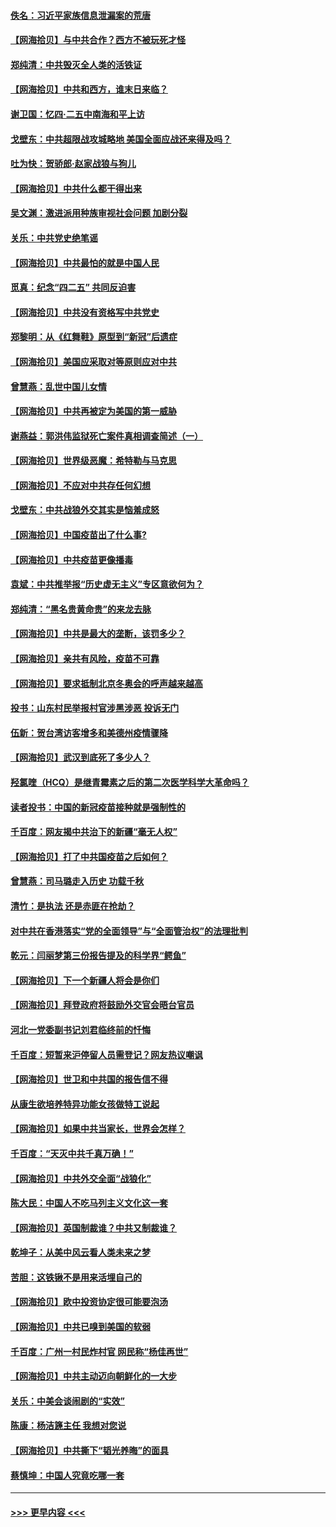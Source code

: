 #### [佚名：习近平家族信息泄漏案的荒唐](../pages/nsc993/n12904705.md?t=04260801) 
#### [【网海拾贝】与中共合作？西方不被玩死才怪](../pages/nsc993/n12903873.md?t=04260801) 
#### [郑纯清：中共毁灭全人类的活铁证](../pages/nsc993/n12903785.md?t=04260801) 
#### [【网海拾贝】中共和西方，谁末日来临？](../pages/nsc993/n12903482.md?t=04260801) 
#### [谢卫国：忆四‧二五中南海和平上访](../pages/nsc993/n12902192.md?t=04260801) 
#### [戈壁东：中共超限战攻城略地 美国全面应战还来得及吗？](../pages/nsc993/n12902297.md?t=04260801) 
#### [吐为快：贺骄郎‧赵家战狼与狗儿](../pages/nsc993/n12902280.md?t=04260801) 
#### [【网海拾贝】中共什么都干得出来](../pages/nsc993/n12897500.md?t=04260801) 
#### [吴文渊：激进派用种族审视社会问题 加剧分裂](../pages/nsc993/n12893881.md?t=04260801) 
#### [关乐：中共党史绝笔谣](../pages/nsc993/n12897270.md?t=04260801) 
#### [【网海拾贝】中共最怕的就是中国人民](../pages/nsc993/n12894705.md?t=04260801) 
#### [觅真：纪念“四二五” 共同反迫害](../pages/nsc993/n12894553.md?t=04260801) 
#### [【网海拾贝】中共没有资格写中共党史](../pages/nsc993/n12892231.md?t=04260801) 
#### [郑黎明：从《红舞鞋》原型到“新冠”后遗症](../pages/nsc993/n12890469.md?t=04260801) 
#### [【网海拾贝】美国应采取对等原则应对中共](../pages/nsc993/n12889176.md?t=04260801) 
#### [曾慧燕：乱世中国儿女情](../pages/nsc993/n12887931.md?t=04260801) 
#### [【网海拾贝】中共再被定为美国的第一威胁](../pages/nsc993/n12887580.md?t=04260801) 
#### [谢燕益：郭洪伟监狱死亡案件真相调查简述（一）](../pages/nsc993/n12885648.md?t=04260801) 
#### [【网海拾贝】世界级恶魔：希特勒与马克思](../pages/nsc993/n12884062.md?t=04260801) 
#### [【网海拾贝】不应对中共存任何幻想](../pages/nsc993/n12881460.md?t=04260801) 
#### [戈壁东：中共战狼外交其实是恼羞成怒](../pages/nsc993/n12880392.md?t=04260801) 
#### [【网海拾贝】中国疫苗出了什么事?](../pages/nsc993/n12879124.md?t=04260801) 
#### [【网海拾贝】中共疫苗更像播毒](../pages/nsc993/n12876631.md?t=04260801) 
#### [袁斌：中共推举报“历史虚无主义”专区意欲何为？](../pages/nsc993/n12876530.md?t=04260801) 
#### [郑纯清：“黑名贵黄命贵”的来龙去脉](../pages/nsc993/n12875589.md?t=04260801) 
#### [【网海拾贝】中共是最大的垄断，该罚多少？](../pages/nsc993/n12874006.md?t=04260801) 
#### [【网海拾贝】亲共有风险，疫苗不可靠](../pages/nsc993/n12872224.md?t=04260801) 
#### [【网海拾贝】要求抵制北京冬奥会的呼声越来越高](../pages/nsc993/n12868962.md?t=04260801) 
#### [投书：山东村民举报村官涉黑涉恶 投诉无门](../pages/nsc993/n12869726.md?t=04260801) 
#### [伍新：贺台湾访客增多和美德州疫情骤降](../pages/nsc993/n12865651.md?t=04260801) 
#### [【网海拾贝】武汉到底死了多少人？](../pages/nsc993/n12863707.md?t=04260801) 
#### [羟氯喹（HCQ）是继青霉素之后的第二次医学科学大革命吗？](../pages/nsc993/n12638564.md?t=04260801) 
#### [读者投书：中国的新冠疫苗接种就是强制性的](../pages/nsc993/n12859932.md?t=04260801) 
#### [千百度：网友揭中共治下的新疆“毫无人权”](../pages/nsc993/n12858385.md?t=04260801) 
#### [【网海拾贝】打了中共国疫苗之后如何？](../pages/nsc993/n12857866.md?t=04260801) 
#### [曾慧燕：司马璐走入历史 功载千秋](../pages/nsc993/n12856996.md?t=04260801) 
#### [清竹：是执法 还是赤匪在抢劫？](../pages/nsc993/n12856952.md?t=04260801) 
#### [对中共在香港落实“党的全面领导”与“全面管治权”的法理批判](../pages/nsc993/n12856929.md?t=04260801) 
#### [乾元：闫丽梦第三份报告提及的科学界“鳄鱼”](../pages/nsc993/n12855985.md?t=04260801) 
#### [【网海拾贝】下一个新疆人将会是你们](../pages/nsc993/n12855864.md?t=04260801) 
#### [【网海拾贝】拜登政府将鼓励外交官会晤台官员](../pages/nsc993/n12853615.md?t=04260801) 
#### [河北一党委副书记刘君临终前的忏悔](../pages/nsc993/n12849420.md?t=04260801) 
#### [千百度：短暂来沪停留人员需登记？网友热议嘲讽](../pages/nsc993/n12853497.md?t=04260801) 
#### [【网海拾贝】世卫和中共国的报告信不得](../pages/nsc993/n12850902.md?t=04260801) 
#### [从康生欲培养特异功能女孩做特工说起](../pages/nsc993/n12849289.md?t=04260801) 
#### [【网海拾贝】如果中共当家长，世界会怎样？](../pages/nsc993/n12848436.md?t=04260801) 
#### [千百度：“天灭中共千真万确！”](../pages/nsc993/n12845659.md?t=04260801) 
#### [【网海拾贝】中共外交全面“战狼化”](../pages/nsc993/n12845607.md?t=04260801) 
#### [陈大民：中国人不吃马列主义文化这一套](../pages/nsc993/n12842496.md?t=04260801) 
#### [【网海拾贝】英国制裁谁？中共又制裁谁？](../pages/nsc993/n12840909.md?t=04260801) 
#### [乾坤子：从美中风云看人类未来之梦](../pages/nsc993/n12840590.md?t=04260801) 
#### [苦胆：这铁锹不是用来活埋自己的](../pages/nsc993/n12839512.md?t=04260801) 
#### [【网海拾贝】欧中投资协定很可能要泡汤](../pages/nsc993/n12835122.md?t=04260801) 
#### [【网海拾贝】中共已嗅到美国的软弱](../pages/nsc993/n12832411.md?t=04260801) 
#### [千百度：广州一村民炸村官 网民称“杨佳再世”](../pages/nsc993/n12832380.md?t=04260801) 
#### [【网海拾贝】中共主动迈向朝鲜化的一大步](../pages/nsc993/n12829887.md?t=04260801) 
#### [关乐：中美会谈闹剧的“实效”](../pages/nsc993/n12826698.md?t=04260801) 
#### [陈康：杨洁篪主任  我想对您说](../pages/nsc993/n12826609.md?t=04260801) 
#### [【网海拾贝】中共撕下“韬光养晦”的面具](../pages/nsc993/n12826459.md?t=04260801) 
#### [蔡慎坤：中国人究竟吃哪一套](../pages/nsc993/n12826010.md?t=04260801) 

----
#### [ >>> 更早内容 <<< ](../indexes/nsc993-earlier.md)
